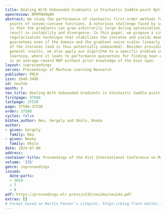 ```yaml
---
title: Dealing With Unbounded Gradients in Stochastic Saddle-point Optimization
openreview: RPMTNGMq0O
abstract: We study the performance of stochastic first-order methods for finding saddle
  points of convex-concave functions. A notorious challenge faced by such methods
  is that the gradients can grow arbitrarily large during optimization, which may
  result in instability and divergence. In this paper, we propose a simple and effective
  regularization technique that stabilizes the iterates and yields meaningful performance
  guarantees even if the domain and the gradient noise scales linearly with the size
  of the iterates (and is thus potentially unbounded). Besides providing a set of
  general results, we also apply our algorithm to a specific problem in reinforcement
  learning, where it leads to performance guarantees for finding near-optimal policies
  in an average-reward MDP without prior knowledge of the bias span.
layout: inproceedings
series: Proceedings of Machine Learning Research
publisher: PMLR
issn: 2640-3498
id: neu24a
month: 0
tex_title: Dealing With Unbounded Gradients in Stochastic Saddle-point Optimization
firstpage: 37508
lastpage: 37530
page: 37508-37530
order: 37508
cycles: false
bibtex_author: Neu, Gergely and Okolo, Nneka
author:
- given: Gergely
  family: Neu
- given: Nneka
  family: Okolo
date: 2024-07-08
address:
container-title: Proceedings of the 41st International Conference on Machine Learning
volume: '235'
genre: inproceedings
issued:
  date-parts:
  - 2024
  - 7
  - 8
pdf: https://proceedings.mlr.press/v235/neu24a/neu24a.pdf
extras: []
# Format based on Martin Fenner's citeproc: https://blog.front-matter.io/posts/citeproc-yaml-for-bibliographies/
---
```

